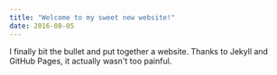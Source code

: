 ```yaml
---
title: "Welcome to my sweet new website!"
date: 2016-08-05
---
```

I finally bit the bullet and put together a website. Thanks to Jekyll and GitHub Pages, it actually wasn't too painful.
